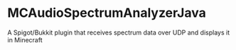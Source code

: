 # MCAudioSpectrumAnalyzerJava
A Spigot/Bukkit plugin that receives spectrum data over UDP and displays it in Minecraft
